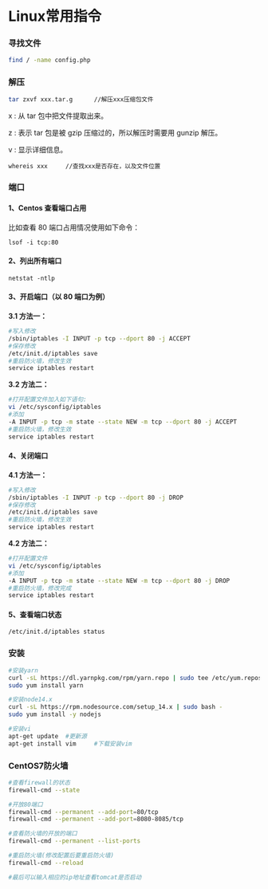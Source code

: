 # Linux常用指令

### 寻找文件

```bash
find / -name config.php
```

### 解压

```bash
tar zxvf xxx.tar.g 		//解压xxx压缩包文件
```

x : 从 tar 包中把文件提取出来。

z : 表示 tar 包是被 gzip 压缩过的，所以解压时需要用 gunzip 解压。

v : 显示详细信息。

``` 
whereis xxx		//查找xxx是否存在，以及文件位置
```

### 端口

#### **1、Centos 查看端口占用**

比如查看 80 端口占用情况使用如下命令：

```
lsof -i tcp:80
```

#### **2、列出所有端口**

```
netstat -ntlp
```

#### **3、开启端口（以 80 端口为例）**

**3.1 方法一：**

```bash
#写入修改
/sbin/iptables -I INPUT -p tcp --dport 80 -j ACCEPT
#保存修改
/etc/init.d/iptables save
#重启防火墙，修改生效
service iptables restart
```

**3.2 方法二：**

```bash
#打开配置文件加入如下语句:
vi /etc/sysconfig/iptables
#添加
-A INPUT -p tcp -m state --state NEW -m tcp --dport 80 -j ACCEPT
#重启防火墙，修改生效
service iptables restart
```

#### **4、关闭端口**

**4.1 方法一：**

```bash
#写入修改
/sbin/iptables -I INPUT -p tcp --dport 80 -j DROP
#保存修改
/etc/init.d/iptables save
#重启防火墙，修改生效
service iptables restart
```

**4.2 方法二：**

```bash
#打开配置文件
vi /etc/sysconfig/iptables
#添加
-A INPUT -p tcp -m state --state NEW -m tcp --dport 80 -j DROP
#重启防火墙，修改完成
service iptables restart
```

#### **5、查看端口状态**

```
/etc/init.d/iptables status
```

### 安装

```bash
#安装yarn
curl -sL https://dl.yarnpkg.com/rpm/yarn.repo | sudo tee /etc/yum.repos.d/yarn.repo
sudo yum install yarn

#安装node14.x
curl -sL https://rpm.nodesource.com/setup_14.x | sudo bash -
sudo yum install -y nodejs

#安装vi
apt-get update	#更新源
apt-get install vim		#下载安装vim
```

### CentOS7防火墙

```bash
#查看firewall的状态
firewall-cmd --state

#开放80端口
firewall-cmd --permanent --add-port=80/tcp
firewall-cmd --permanent --add-port=8080-8085/tcp

#查看防火墙的开放的端口
firewall-cmd --permanent --list-ports

#重启防火墙(修改配置后要重启防火墙)
firewall-cmd --reload

#最后可以输入相应的ip地址查看tomcat是否启动

```

